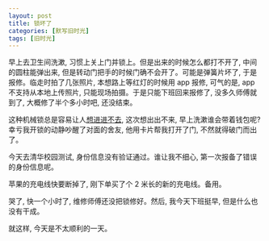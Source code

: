 ```yaml
---
layout: post
title: 锁坏了
categories: [默写旧时光]
tags: [旧时光]
---
```


早上去卫生间洗漱, 习惯上关上门并锁上。但是出来的时候怎么都打不开了, 中间的圆柱能弹出来, 但是转动门把手的时候门确不会开了。可能是弹簧片坏了, 于是报修。临走时拍了几张照片, 本想路上等红灯的时候用 app 报修, 可气的是, app 不支持从本地上传照片, 只能现场拍摄。于是只能下班回来报修了, 没多久师傅就到了, 大概修了半个多小时吧, 还没结束。

这种机械锁总是容易让人[想进进不去](https://ohmyfish.github.io/2018/12/卡片开锁/), 这次想出出不来, 早上洗漱谁会带着钱包呢? 幸亏我开锁的动静吵醒了对面的舍友, 他用卡片帮我打开了门, 不然就得破门而出了。

今天去清华校园测试, 身份信息没有验证通过。谁让我不细心, 第一次报备了错误的身份信息呢。

苹果的充电线快要断掉了, 刚下单买了个 2 米长的新的充电线。备用。

哭了, 快一个小时了, 维修师傅还没把锁修好。然后, 我今天下班挺早, 但是什么也没有干成。

就这样, 今天是不太顺利的一天。